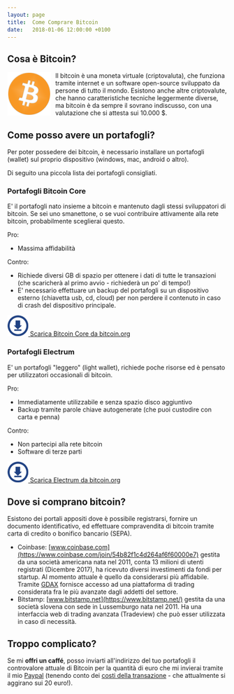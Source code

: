 ```yaml
---
layout: page
title:  Come Comprare Bitcoin
date:   2018-01-06 12:00:00 +0100
---
```


## Cosa è Bitcoin?

<img src="/images/bitcoincore.png" alt="bitcoin logo" style="float: left; padding-right: 10px;"/>

Il bitcoin è una moneta virtuale (criptovaluta), che funziona tramite internet e un software open-source sviluppato da persone di tutto il mondo. Esistono anche altre criptovalute, che hanno caratteristiche tecniche leggermente diverse, ma bitcoin è da sempre il sovrano indiscusso, con una valutazione che si attesta sui 10.000 $.

## Come posso avere un portafogli?

Per poter possedere dei bitcoin, è necessario installare un portafogli (wallet) sul proprio dispositivo (windows, mac, android o altro).

Di seguito una piccola lista dei portafogli consigliati.

### Portafogli Bitcoin Core

E' il portafogli nato insieme a bitcoin e mantenuto dagli stessi sviluppatori di bitcoin. Se sei uno smanettone, o se vuoi contribuire attivamente alla rete bitcoin, probabilmente sceglierai questo.

Pro:
* Massima affidabilità

Contro:
* Richiede diversi GB di spazio per ottenere i dati di tutte le transazioni (che scaricherà al primo avvio - richiederà un po' di tempo!)
* E' necessario effettuare un backup del portafogli su un dispositivo esterno (chiavetta usb, cd, cloud) per non perdere il contenuto in caso di crash del dispositivo principale.

[![download](/images/download.png) Scarica Bitcoin Core da bitcoin.org](https://bitcoin.org/it/wallets/desktop/windows/bitcoincore/)

### Portafogli Electrum

E' un portafogli "leggero" (light wallet), richiede poche risorse ed è pensato per utilizzatori occasionali di bitcoin.

Pro:
* Immediatamente utilizzabile e senza spazio disco aggiuntivo
* Backup tramite parole chiave autogenerate (che puoi custodire con carta e penna)

Contro:
* Non partecipi alla rete bitcoin
* Software di terze parti

[![download](/images/download.png) Scarica Electrum da bitcoin.org](https://bitcoin.org/it/wallets/desktop/windows/electrum/)

## Dove si comprano bitcoin?

Esistono dei portali appositi dove è possibile registrarsi, fornire un documento identificativo, ed effettuare compravendita di bitcoin tramite carta di credito o bonifico bancario (SEPA).

* Coinbase: [www.coinbase.com](https://www.coinbase.com/join/54b82f1c4d264af6f60000e7) gestita da una società americana nata nel 2011, conta 13 milioni di utenti registrati (Dicembre 2017), ha ricevuto diversi investimenti da fondi per startup. Al momento attuale è quello da considerarsi più affidabile. Tramite [GDAX](https://www.gdax.com/) fornisce accesso ad una piattaforma di trading considerata fra le più avanzate dagli addetti del settore.
* Bitstamp: [www.bitstamp.net](https://www.bitstamp.net/) gestita da una società slovena con sede in Lussemburgo nata nel 2011. Ha una interfaccia web di trading avanzata (Tradeview) che può esser utilizzata in caso di necessità.

## Troppo complicato?

Se mi **offri un caffé**, posso inviarti all'indirizzo del tuo portafogli il controvalore attuale di Bitcoin per la quantità di euro che mi invierai tramite il mio [Paypal](https://www.paypal.me/gionn/100) (tenendo conto dei [costi della transazione](https://bitcoinfees.info/) - che attualmente si aggirano sui 20 euro!).
